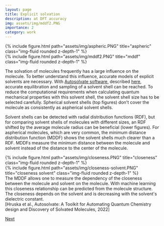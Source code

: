 ```yaml
---
layout: page
title: Explicit solvation
description: at DFT accuracy
img: assets/img/mddf2.PNG
importance: 2
category: work
---
```



<div class="row justify-content-sm-center">
    <div class="col-sm-4 mt-3 mt-md-0">
        {% include figure.html path="assets/img/aspheric.PNG" title="aspheric" class="img-fluid rounded z-depth-1" %}
    </div>
    <div class="col-sm-8 mt-3 mt-md-0">
        {% include figure.html path="assets/img/mddf2.PNG" title="mddf" class="img-fluid rounded z-depth-1" %}
    </div>
</div>

The solvation of molecules frequently has a large influence on the molecule. To better understand this influence, accurate models of explicit solvents are necessary. With <a href="https://github.com/Liu-group/AutoSolvate">Autosolvate software,</a> described [here](../3_project), accurate equilibration and sampling of a solvent shell can be reached. To reduce the computational requirements when calculating quantum mechanical properties with this solvent shell, the solvent shell size has to be selected carefully. Spherical solvent shells (top figures) don't cover the molecule as consistently as aspherical solvent shells. 

Solvent shells can be detected with radial distribution functions (RDF), but for comparing solvent shells of molecules with different sizes, an RDF shifted by the average molecule radius can be beneficial (lower figures). For aspherical molecules, which are very common, the minimum distance distribution function (MDDF) shows the solvent shells much clearer than a RDF. MDDFs measure the minimum distance between the molecule and solvent instead of the distance to the center of the molecule. 

<div class="row justify-content-sm-center">
    <div class="col-sm-6 mt-3 mt-md-0">
        {% include figure.html path="assets/img/closeness.PNG" title="closeness" class="img-fluid rounded z-depth-1" %}
    </div>
    <div class="col-sm-6 mt-3 mt-md-0">
        {% include figure.html path="assets/img/closeness-solvent.PNG" title="closeness solvent" class="img-fluid rounded z-depth-1" %}
    </div>
</div>
The MDDF allows one to measure the dependency of the closeness between the molecule and solvent on the molecule. With machine learning this closeness relationship can be predicted from the molecule structure. The closeness depends on the solvent and is decreasing with the solvent's dielectric constant. 

<div class="caption">
    [Hruska et al., Autosolvate: A Toolkit for Automating Quantum Chemistry design and Discovery of Solvated Molecules, 2022]
</div>

[Next](../2_project)
